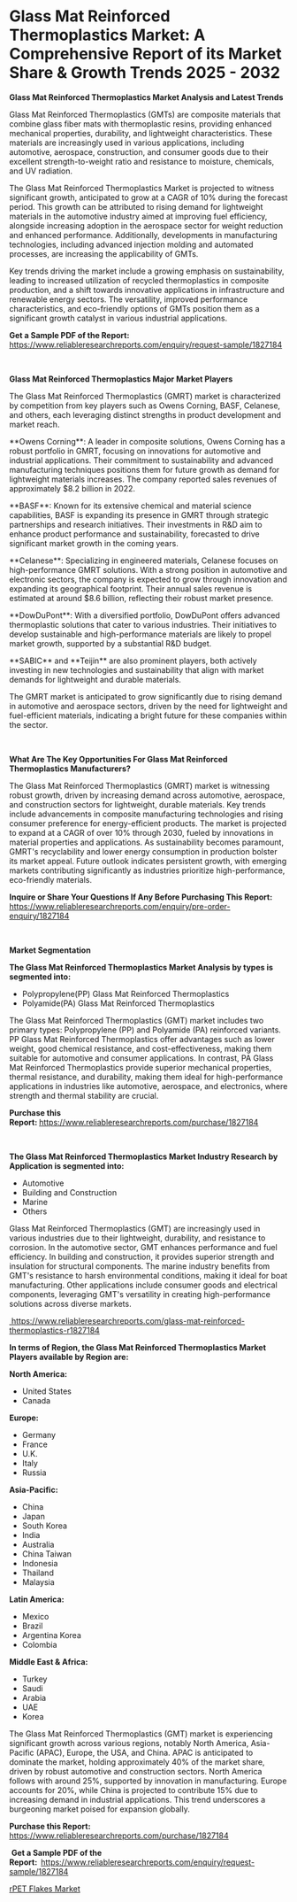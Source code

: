 <p><h1>Glass Mat Reinforced Thermoplastics Market: A Comprehensive Report of its Market Share & Growth Trends 2025 - 2032</h1></p><p><strong>Glass Mat Reinforced Thermoplastics Market Analysis and Latest Trends</strong></p>
<p><p>Glass Mat Reinforced Thermoplastics (GMTs) are composite materials that combine glass fiber mats with thermoplastic resins, providing enhanced mechanical properties, durability, and lightweight characteristics. These materials are increasingly used in various applications, including automotive, aerospace, construction, and consumer goods due to their excellent strength-to-weight ratio and resistance to moisture, chemicals, and UV radiation.</p><p>The Glass Mat Reinforced Thermoplastics Market is projected to witness significant growth, anticipated to grow at a CAGR of 10% during the forecast period. This growth can be attributed to rising demand for lightweight materials in the automotive industry aimed at improving fuel efficiency, alongside increasing adoption in the aerospace sector for weight reduction and enhanced performance. Additionally, developments in manufacturing technologies, including advanced injection molding and automated processes, are increasing the applicability of GMTs.</p><p>Key trends driving the market include a growing emphasis on sustainability, leading to increased utilization of recycled thermoplastics in composite production, and a shift towards innovative applications in infrastructure and renewable energy sectors. The versatility, improved performance characteristics, and eco-friendly options of GMTs position them as a significant growth catalyst in various industrial applications.</p></p>
<p><strong>Get a Sample PDF of the Report:&nbsp;</strong> <a href="https://www.reliableresearchreports.com/enquiry/request-sample/1827184?utm_campaign=3567&utm_medium=2&utm_source=Github&utm_content=ia&utm_term=02042025&utm_id=glass-mat-reinforced-thermoplastics">https://www.reliableresearchreports.com/enquiry/request-sample/1827184</a></p>
<p>&nbsp;</p>
<p><strong>Glass Mat Reinforced Thermoplastics Major Market Players</strong></p>
<p><p>The Glass Mat Reinforced Thermoplastics (GMRT) market is characterized by competition from key players such as Owens Corning, BASF, Celanese, and others, each leveraging distinct strengths in product development and market reach.</p><p>**Owens Corning**: A leader in composite solutions, Owens Corning has a robust portfolio in GMRT, focusing on innovations for automotive and industrial applications. Their commitment to sustainability and advanced manufacturing techniques positions them for future growth as demand for lightweight materials increases. The company reported sales revenues of approximately $8.2 billion in 2022.</p><p>**BASF**: Known for its extensive chemical and material science capabilities, BASF is expanding its presence in GMRT through strategic partnerships and research initiatives. Their investments in R&D aim to enhance product performance and sustainability, forecasted to drive significant market growth in the coming years.</p><p>**Celanese**: Specializing in engineered materials, Celanese focuses on high-performance GMRT solutions. With a strong position in automotive and electronic sectors, the company is expected to grow through innovation and expanding its geographical footprint. Their annual sales revenue is estimated at around $8.6 billion, reflecting their robust market presence.</p><p>**DowDuPont**: With a diversified portfolio, DowDuPont offers advanced thermoplastic solutions that cater to various industries. Their initiatives to develop sustainable and high-performance materials are likely to propel market growth, supported by a substantial R&D budget.</p><p>**SABIC** and **Teijin** are also prominent players, both actively investing in new technologies and sustainability that align with market demands for lightweight and durable materials.</p><p>The GMRT market is anticipated to grow significantly due to rising demand in automotive and aerospace sectors, driven by the need for lightweight and fuel-efficient materials, indicating a bright future for these companies within the sector.</p></p>
<p>&nbsp;</p>
<p><strong>What Are The Key Opportunities For Glass Mat Reinforced Thermoplastics Manufacturers?</strong></p>
<p><p>The Glass Mat Reinforced Thermoplastics (GMRT) market is witnessing robust growth, driven by increasing demand across automotive, aerospace, and construction sectors for lightweight, durable materials. Key trends include advancements in composite manufacturing technologies and rising consumer preference for energy-efficient products. The market is projected to expand at a CAGR of over 10% through 2030, fueled by innovations in material properties and applications. As sustainability becomes paramount, GMRT's recyclability and lower energy consumption in production bolster its market appeal. Future outlook indicates persistent growth, with emerging markets contributing significantly as industries prioritize high-performance, eco-friendly materials.</p></p>
<p><strong>Inquire or Share Your Questions If Any Before Purchasing This Report:</strong> <a href="https://www.reliableresearchreports.com/enquiry/pre-order-enquiry/1827184?utm_campaign=3567&utm_medium=2&utm_source=Github&utm_content=ia&utm_term=02042025&utm_id=glass-mat-reinforced-thermoplastics">https://www.reliableresearchreports.com/enquiry/pre-order-enquiry/1827184</a></p>
<p>&nbsp;</p>
<p><strong>Market Segmentation</strong></p>
<p><strong>The Glass Mat Reinforced Thermoplastics Market Analysis by types is segmented into:</strong></p>
<p><ul><li>Polypropylene(PP) Glass Mat Reinforced Thermoplastics</li><li>Polyamide(PA) Glass Mat Reinforced Thermoplastics</li></ul></p>
<p><p>The Glass Mat Reinforced Thermoplastics (GMT) market includes two primary types: Polypropylene (PP) and Polyamide (PA) reinforced variants. PP Glass Mat Reinforced Thermoplastics offer advantages such as lower weight, good chemical resistance, and cost-effectiveness, making them suitable for automotive and consumer applications. In contrast, PA Glass Mat Reinforced Thermoplastics provide superior mechanical properties, thermal resistance, and durability, making them ideal for high-performance applications in industries like automotive, aerospace, and electronics, where strength and thermal stability are crucial.</p></p>
<p><strong>Purchase this Report:&nbsp;</strong><a href="https://www.reliableresearchreports.com/purchase/1827184?utm_campaign=3567&utm_medium=2&utm_source=Github&utm_content=ia&utm_term=02042025&utm_id=glass-mat-reinforced-thermoplastics">https://www.reliableresearchreports.com/purchase/1827184</a></p>
<p>&nbsp;</p>
<p><strong>The Glass Mat Reinforced Thermoplastics Market Industry Research by Application is segmented into:</strong></p>
<p><ul><li>Automotive</li><li>Building and Construction</li><li>Marine</li><li>Others</li></ul></p>
<p><p>Glass Mat Reinforced Thermoplastics (GMT) are increasingly used in various industries due to their lightweight, durability, and resistance to corrosion. In the automotive sector, GMT enhances performance and fuel efficiency. In building and construction, it provides superior strength and insulation for structural components. The marine industry benefits from GMT's resistance to harsh environmental conditions, making it ideal for boat manufacturing. Other applications include consumer goods and electrical components, leveraging GMT's versatility in creating high-performance solutions across diverse markets.</p></p>
<p><a href="https://www.reliableresearchreports.com/glass-mat-reinforced-thermoplastics-r1827184?utm_campaign=3567&utm_medium=2&utm_source=Github&utm_content=ia&utm_term=02042025&utm_id=glass-mat-reinforced-thermoplastics">&nbsp;https://www.reliableresearchreports.com/glass-mat-reinforced-thermoplastics-r1827184</a></p>
<p><strong>In terms of Region, the Glass Mat Reinforced Thermoplastics Market Players available by Region are:</strong></p>
<p>
    <p> <strong> North America: </strong>
        <ul>
            <li>United States</li>
            <li>Canada</li>
        </ul>
        </p> 
    <p> <strong> Europe: </strong>
        <ul>
            <li>Germany</li>
            <li>France</li>
            <li>U.K.</li>
            <li>Italy</li>
            <li>Russia</li>
        </ul>
        </p> 
    <p> <strong> Asia-Pacific: </strong>
        <ul>
            <li>China</li>
            <li>Japan</li>
            <li>South Korea</li>
            <li>India</li>
            <li>Australia</li>
            <li>China Taiwan</li>
            <li>Indonesia</li>
            <li>Thailand</li>
            <li>Malaysia</li>
        </ul>
        </p> 
    <p> <strong> Latin America: </strong>
        <ul>
            <li>Mexico</li>
            <li>Brazil</li>
            <li>Argentina Korea</li>
            <li>Colombia</li>
        </ul>
        </p> 
    <p> <strong> Middle East & Africa: </strong>
        <ul>
            <li>Turkey</li>
            <li>Saudi</li>
            <li>Arabia</li>
            <li>UAE</li>
            <li>Korea</li>
        </ul>
    </p>
    </p>
<p><p>The Glass Mat Reinforced Thermoplastics (GMT) market is experiencing significant growth across various regions, notably North America, Asia-Pacific (APAC), Europe, the USA, and China. APAC is anticipated to dominate the market, holding approximately 40% of the market share, driven by robust automotive and construction sectors. North America follows with around 25%, supported by innovation in manufacturing. Europe accounts for 20%, while China is projected to contribute 15% due to increasing demand in industrial applications. This trend underscores a burgeoning market poised for expansion globally.</p></p>
<p><strong>Purchase this Report: </strong><a href="https://www.reliableresearchreports.com/purchase/1827184?utm_campaign=3567&utm_medium=2&utm_source=Github&utm_content=ia&utm_term=02042025&utm_id=glass-mat-reinforced-thermoplastics">https://www.reliableresearchreports.com/purchase/1827184</a></p>
<p>&nbsp;<strong>Get a Sample PDF of the Report:&nbsp;&nbsp;</strong><a href="https://www.reliableresearchreports.com/enquiry/request-sample/1827184?utm_campaign=3567&utm_medium=2&utm_source=Github&utm_content=ia&utm_term=02042025&utm_id=glass-mat-reinforced-thermoplastics">https://www.reliableresearchreports.com/enquiry/request-sample/1827184</a></p>
<p><strong></strong></p>
<p><p><a href="https://github.com/forgazerbyjt/Market-Research-Report-List-1/blob/main/rpet-flakes-market.md?utm_campaign=3567&utm_medium=2&utm_source=Github&utm_content=ia&utm_term=02042025&utm_id=glass-mat-reinforced-thermoplastics">rPET Flakes Market</a></p></p>